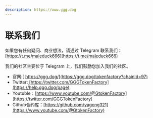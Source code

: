 ```yaml
---
description: https://www.ggg.dog
---
```


# 联系我们

如果您有任何疑问、商业想法，请通过 Telegram 联系我们：[https://t.me/maleduck666](https://t.me/maleduck666)

我们的社区主要位于 Telegram 上，我们鼓励您加入我们的社区。

* 官网:[ https://ggg.dog/](https://ggg.dog/tokenfactory?chainId=97)
* Twitter:[ ](https://twitter.com/PandaTool)[https://twitter.com/GGGTokenFactory](https://help.ggg.dog/page)
* Youtuble：[https://www.youtube.com/@GtokenFactory](https://twitter.com/GGGTokenFactory)
* Github合约库：[https://github.com/yagong321](https://www.youtube.com/@GtokenFactory)

